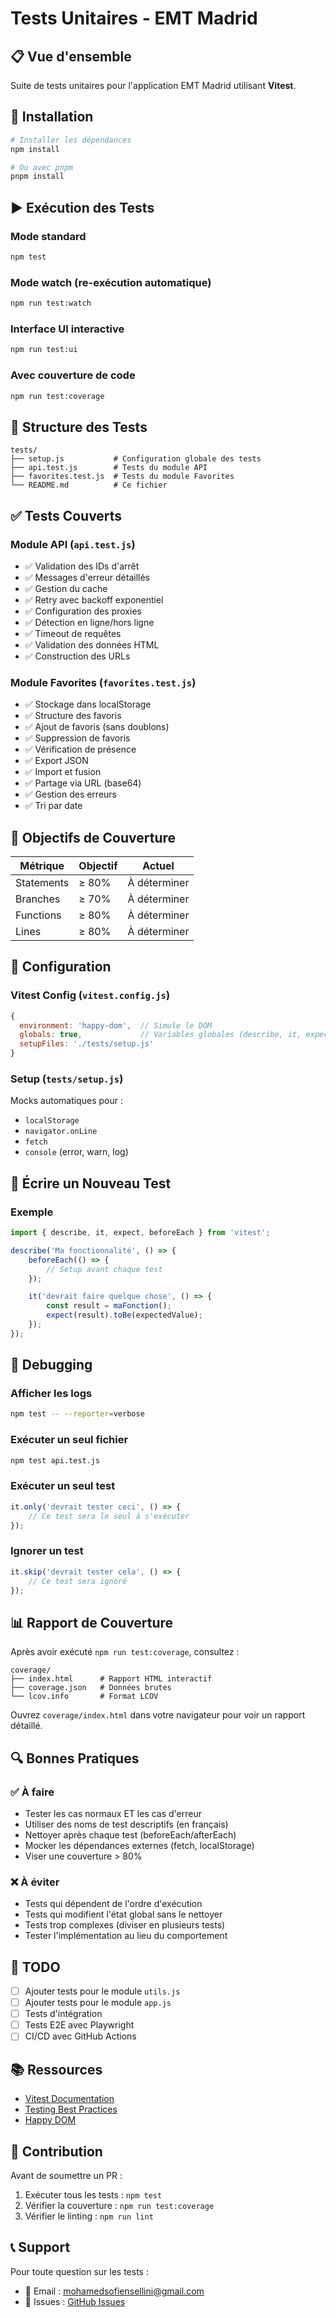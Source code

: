 # Tests Unitaires - EMT Madrid

## 📋 Vue d'ensemble

Suite de tests unitaires pour l'application EMT Madrid utilisant **Vitest**.

## 🚀 Installation

```bash
# Installer les dépendances
npm install

# Ou avec pnpm
pnpm install
```

## ▶️ Exécution des Tests

### Mode standard
```bash
npm test
```

### Mode watch (re-exécution automatique)
```bash
npm run test:watch
```

### Interface UI interactive
```bash
npm run test:ui
```

### Avec couverture de code
```bash
npm run test:coverage
```

## 📁 Structure des Tests

```
tests/
├── setup.js           # Configuration globale des tests
├── api.test.js        # Tests du module API
├── favorites.test.js  # Tests du module Favorites
└── README.md          # Ce fichier
```

## ✅ Tests Couverts

### Module API (`api.test.js`)
- ✅ Validation des IDs d'arrêt
- ✅ Messages d'erreur détaillés
- ✅ Gestion du cache
- ✅ Retry avec backoff exponentiel
- ✅ Configuration des proxies
- ✅ Détection en ligne/hors ligne
- ✅ Timeout de requêtes
- ✅ Validation des données HTML
- ✅ Construction des URLs

### Module Favorites (`favorites.test.js`)
- ✅ Stockage dans localStorage
- ✅ Structure des favoris
- ✅ Ajout de favoris (sans doublons)
- ✅ Suppression de favoris
- ✅ Vérification de présence
- ✅ Export JSON
- ✅ Import et fusion
- ✅ Partage via URL (base64)
- ✅ Gestion des erreurs
- ✅ Tri par date

## 🎯 Objectifs de Couverture

| Métrique | Objectif | Actuel |
|----------|----------|--------|
| Statements | ≥ 80% | À déterminer |
| Branches | ≥ 70% | À déterminer |
| Functions | ≥ 80% | À déterminer |
| Lines | ≥ 80% | À déterminer |

## 🔧 Configuration

### Vitest Config (`vitest.config.js`)

```javascript
{
  environment: 'happy-dom',  // Simule le DOM
  globals: true,             // Variables globales (describe, it, expect)
  setupFiles: './tests/setup.js'
}
```

### Setup (`tests/setup.js`)

Mocks automatiques pour :
- `localStorage`
- `navigator.onLine`
- `fetch`
- `console` (error, warn, log)

## 📝 Écrire un Nouveau Test

### Exemple

```javascript
import { describe, it, expect, beforeEach } from 'vitest';

describe('Ma fonctionnalité', () => {
    beforeEach(() => {
        // Setup avant chaque test
    });

    it('devrait faire quelque chose', () => {
        const result = maFonction();
        expect(result).toBe(expectedValue);
    });
});
```

## 🐛 Debugging

### Afficher les logs
```bash
npm test -- --reporter=verbose
```

### Exécuter un seul fichier
```bash
npm test api.test.js
```

### Exécuter un seul test
```javascript
it.only('devrait tester ceci', () => {
    // Ce test sera le seul à s'exécuter
});
```

### Ignorer un test
```javascript
it.skip('devrait tester cela', () => {
    // Ce test sera ignoré
});
```

## 📊 Rapport de Couverture

Après avoir exécuté `npm run test:coverage`, consultez :

```
coverage/
├── index.html      # Rapport HTML interactif
├── coverage.json   # Données brutes
└── lcov.info       # Format LCOV
```

Ouvrez `coverage/index.html` dans votre navigateur pour voir un rapport détaillé.

## 🔍 Bonnes Pratiques

### ✅ À faire

- Tester les cas normaux ET les cas d'erreur
- Utiliser des noms de test descriptifs (en français)
- Nettoyer après chaque test (beforeEach/afterEach)
- Mocker les dépendances externes (fetch, localStorage)
- Viser une couverture > 80%

### ❌ À éviter

- Tests qui dépendent de l'ordre d'exécution
- Tests qui modifient l'état global sans le nettoyer
- Tests trop complexes (diviser en plusieurs tests)
- Tester l'implémentation au lieu du comportement

## 🚧 TODO

- [ ] Ajouter tests pour le module `utils.js`
- [ ] Ajouter tests pour le module `app.js`
- [ ] Tests d'intégration
- [ ] Tests E2E avec Playwright
- [ ] CI/CD avec GitHub Actions

## 📚 Ressources

- [Vitest Documentation](https://vitest.dev/)
- [Testing Best Practices](https://github.com/goldbergyoni/javascript-testing-best-practices)
- [Happy DOM](https://github.com/capricorn86/happy-dom)

## 🤝 Contribution

Avant de soumettre un PR :

1. Exécuter tous les tests : `npm test`
2. Vérifier la couverture : `npm run test:coverage`
3. Vérifier le linting : `npm run lint`

## 📞 Support

Pour toute question sur les tests :
- 📧 Email : mohamedsofiensellini@gmail.com
- 🐛 Issues : [GitHub Issues](https://github.com/ssellini/EMT/issues)

